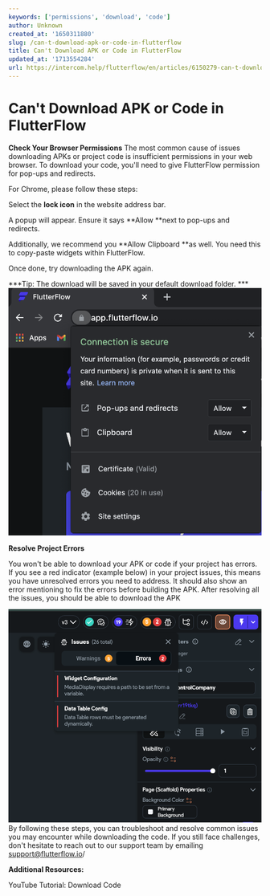 ```yaml
---
keywords: ['permissions', 'download', 'code']
author: Unknown
created_at: '1650311880'
slug: /can-t-download-apk-or-code-in-flutterflow
title: Can't Download APK or Code in FlutterFlow
updated_at: '1713554284'
url: https://intercom.help/flutterflow/en/articles/6150279-can-t-download-apk-or-code-in-flutterflow
---
```

# Can't Download APK or Code in FlutterFlow

**Check Your Browser Permissions**
The most common cause of issues downloading APKs or project code is insufficient permissions in your web browser. To download your code, you'll need to give FlutterFlow permission for pop-ups and redirects.

For Chrome, please follow these steps:

Select the **lock icon** in the website address bar.

A popup will appear. Ensure it says **Allow **next to pop-ups and redirects.

Additionally, we recommend you **Allow Clipboard **as well. You need this to copy-paste widgets within FlutterFlow.

Once done, try downloading the APK again.

***Tip: The download will be saved in your default download folder. ***​​
![](../assets/20250430121527145863.png)

**Resolve Project Errors**

You won't be able to download your APK or code if your project has errors. If you see a red indicator (example below) in your project issues, this means you have unresolved errors you need to address. It should also show an error mentioning to fix the errors before building the APK.​
After resolving all the issues, you should be able to download the APK

![](../assets/20250430121527462964.png)
By following these steps, you can troubleshoot and resolve common issues you may encounter while downloading the code. If you still face challenges, don't hesitate to reach out to our support team by emailing support@flutterflow.io/

**Additional Resources:**

YouTube Tutorial: Download Code



